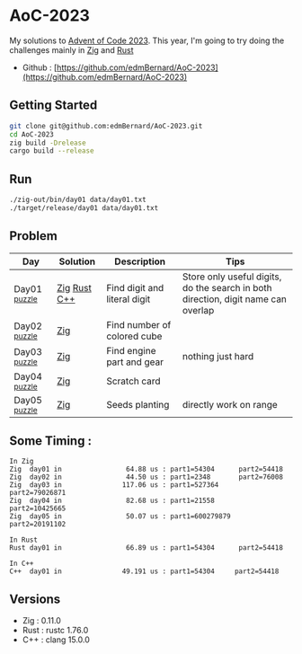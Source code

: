 # AoC-2023

My solutions to [Advent of Code 2023](https://adventofcode.com/). This year, I'm going to try doing the challenges mainly in [Zig](https://ziglang.org//) and [Rust](https://rustlang.org//)

- Github : [https://github.com/edmBernard/AoC-2023](https://github.com/edmBernard/AoC-2023)

## Getting Started

```bash
git clone git@github.com:edmBernard/AoC-2023.git
cd AoC-2023
zig build -Drelease
cargo build --release
```

## Run

```bash
./zig-out/bin/day01 data/day01.txt
./target/release/day01 data/day01.txt
```

## Problem

| Day   | Solution | Description                | Tips  |
|--     |--        |--                          |--     |
| Day01 <sup>[puzzle](https://adventofcode.com/2023/day/1) | [Zig](src/day01.zig) [Rust](src/day01.rs) [C++](src/day01.cpp) | Find digit and literal digit | Store only useful digits, do the search in both direction, digit name can overlap |
| Day02 <sup>[puzzle](https://adventofcode.com/2023/day/2) | [Zig](src/day02.zig) | Find number of colored cube |  |
| Day03 <sup>[puzzle](https://adventofcode.com/2023/day/3) | [Zig](src/day03.zig) | Find engine part and gear | nothing just hard |
| Day04 <sup>[puzzle](https://adventofcode.com/2023/day/4) | [Zig](src/day04.zig) | Scratch card |  |
| Day05 <sup>[puzzle](https://adventofcode.com/2023/day/5) | [Zig](src/day05.zig) | Seeds planting | directly work on range |


## Some Timing :

```
In Zig
Zig  day01 in                64.88 us : part1=54304      part2=54418
Zig  day02 in                44.50 us : part1=2348       part2=76008
Zig  day03 in               117.06 us : part1=527364     part2=79026871
Zig  day04 in                82.68 us : part1=21558      part2=10425665
Zig  day05 in                50.07 us : part1=600279879  part2=20191102

In Rust
Rust day01 in                66.89 us : part1=54304      part2=54418

In C++
C++  day01 in               49.191 us : part1=54304     part2=54418

```

## Versions

- Zig  : 0.11.0
- Rust : rustc 1.76.0
- C++  : clang 15.0.0
